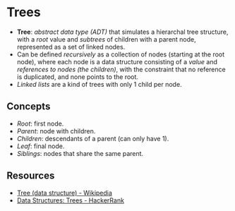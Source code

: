 # Trees

- **Tree**: _abstract data type (ADT)_ that simulates a hierarchal tree structure, with a _root_
  value and _subtrees_ of children with a parent node, represented as a set of linked nodes.
- Can be defined _recursively_ as a collection of nodes (starting at the root node), where each node
  is a data structure consisting of a _value_ and _references to nodes (the children)_, with the
  constraint that no reference is duplicated, and none points to the root.
- _Linked lists_ are a kind of trees with only 1 child per node.

## Concepts

- _Root_: first node.
- _Parent_: node with children.
- _Children_: descendants of a parent (can only have 1).
- _Leaf_: final node.
- _Siblings_: nodes that share the same parent.

## Resources

- [Tree (data structure) - Wikipedia](<https://en.wikipedia.org/wiki/Tree_(data_structure)>)
- [Data Structures: Trees - HackerRank](https://www.youtube.com/watch?v=oSWTXtMglKE)
